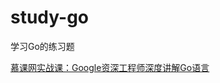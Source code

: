 # study-go
学习Go的练习题

[慕课网实战课：Google资深工程师深度讲解Go语言](https://coding.imooc.com/learn/list/180.html)                              